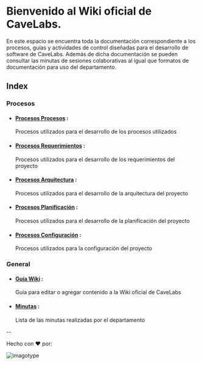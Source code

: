 # Bienvenido al Wiki oficial de CaveLabs.
En este espacio se encuentra toda la documentación correspondiente a los procesos, guías y actividades de control diseñadas para el desarrollo de software de CaveLabs. Además de dicha documentación se pueden consultar las minutas de sesiones colaborativas al igual que formatos de documentación para uso del departamento.

## Index
  ### Procesos
  * #### [Procesos Procesos](https://github.com/CaveLabs-1/Wiki/blob/master/Procesos.md) :
    Procesos utilizados para el desarrollo de los procesos utilizados
  * #### [Procesos Requerimientos](https://github.com/CaveLabs-1/Wiki/blob/master/Requerimientos.md) :
    Procesos utilizados para el desarrollo de los requerimientos del proyecto
  * #### [Procesos Arquitectura](#) :
    Procesos utilizados para el desarrollo de la arquitectura del proyecto
  * #### [Procesos Planificación](https://github.com/CaveLabs-1/Wiki/blob/master/Planificacion.md) :
    Procesos utilizados para el desarrollo de la planificación del proyecto
  * #### [Procesos Configuración](https://github.com/CaveLabs-1/Wiki/blob/master/Configuracion.md) :
    Procesos utilizados para la configuración del proyecto
  ### General
  * #### [Guía Wiki](https://github.com/CaveLabs-1/Wiki/blob/master/Guia%20Wiki.md) :
    Guía para editar o agregar contenido a la Wiki oficial de CaveLabs
  * #### [Minutas](https://github.com/CaveLabs-1/Wiki/blob/master/Minutas.md) :
    Lista de las minutas realizadas por el departamento
  
--


Hecho con ❤️ por:


![imagotype](https://i.imgur.com/YELoIPs.png)

